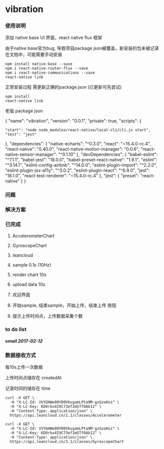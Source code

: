 # vibration

### 使用说明

添加 native base UI 界面，react native flux 框架

由于native base官方bug, 导致项目package json被覆盖，新安装的包未被记录在文档中，可能需要手动安装

```
npm install native-base --save
npm i react-native-router-flux --save
npm i react-native-communications --save
react-native link
```

正常安装过程 需更新正确的package.json (已更新可先尝试)

```
npm install
react-native link
```

老版 package json

{
  "name": "vibration",
  "version": "0.0.1",
  "private": true,
  "scripts": {

    "start": "node node_modules/react-native/local-cli/cli.js start",
    "test": "jest"
  },
  "dependencies": {
    "native-echarts": "^0.3.0",
    "react": "~15.4.0-rc.4",
    "react-native": "0.40.0",
    "react-native-motion-manager": "0.0.6",
    "react-native-sensor-manager": "^0.1.10"
  },
  "devDependencies": {
    "babel-eslint": "^7.1.1",
    "babel-jest": "18.0.0",
    "babel-preset-react-native": "1.9.1",
    "eslint": "^3.14.1",
    "eslint-config-airbnb": "^14.0.0",
    "eslint-plugin-import": "^2.2.0",
    "eslint-plugin-jsx-a11y": "^3.0.2",
    "eslint-plugin-react": "^6.9.0",
    "jest": "18.1.0",
    "react-test-renderer": "~15.4.0-rc.4"
  },
  "jest": {
    "preset": "react-native"
  }
}

### 问题

### 解决方案


### 已完成

1. AccelerometerChart
2. GyroscopeChart
3. leancloud
4. sample  0.1s (10Hz)
5. render chart 10s 
6. upload data 10s



1. 欢迎界面
2. 开始sample, 结束sample，开始上传，结束上传 按钮
3. 提示上传时间点，上传数据采集个数

### to do list

##### email     2017-02-12



### 数据接收方式

每10s上传一次数据

上传时间点储存在 createdAt 

记录时间的储存在 time

```
curl -X GET \
  -H "X-LC-Id: VVYGHWe0OYD0VkvgamLPta9M-gzGzoHsz" \
  -H "X-LC-Key: KD9rkx4I9C73ef2mSTfOAk12" \
  -H "Content-Type: application/json" \
  https://api.leancloud.cn/1.1/classes/Accelerometer
  
curl -X GET \
  -H "X-LC-Id: VVYGHWe0OYD0VkvgamLPta9M-gzGzoHsz" \
  -H "X-LC-Key: KD9rkx4I9C73ef2mSTfOAk12" \
  -H "Content-Type: application/json" \
  https://api.leancloud.cn/1.1/classes/GyroscopeChart
```

